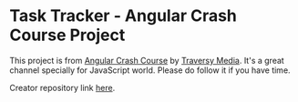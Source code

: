 # Task Tracker - Angular Crash Course Project

This project is from [Angular Crash Course](https://www.youtube.com/watch?v=3dHNOWTI7H8) by [Traversy Media](https://www.youtube.com/channel/UC29ju8bIPH5as8OGnQzwJyA). It's a great channel specially for JavaScript world. Please do follow it if you have time.

Creator repository link [here](https://github.com/bradtraversy/angular-crash-2021).